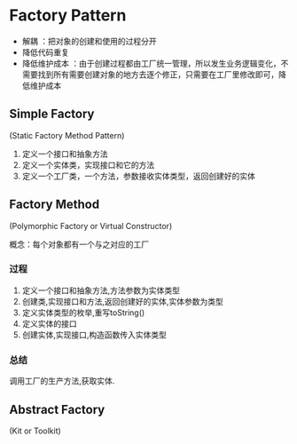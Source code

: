 # Factory Pattern

- 解耦 ：把对象的创建和使用的过程分开
- 降低代码重复
- 降低维护成本 ：由于创建过程都由工厂统一管理，所以发生业务逻辑变化，不需要找到所有需要创建对象的地方去逐个修正，只需要在工厂里修改即可，降低维护成本



## Simple Factory 

(Static Factory Method Pattern)

1. 定义一个接口和抽象方法
2. 定义一个实体类，实现接口和它的方法
3. 定义一个工厂类，一个方法，参数接收实体类型，返回创建好的实体



## Factory Method 

(Polymorphic Factory or Virtual Constructor)

概念：每个对象都有一个与之对应的工厂



### 过程

1. 定义一个接口和抽象方法,方法参数为实体类型
2. 创建类,实现接口和方法,返回创建好的实体,实体参数为类型
3. 定义实体类型的枚举,重写toString()
4. 定义实体的接口
5. 创建实体,实现接口,构造函数传入实体类型



### 总结

调用工厂的生产方法,获取实体.



## Abstract Factory 

(Kit or Toolkit)